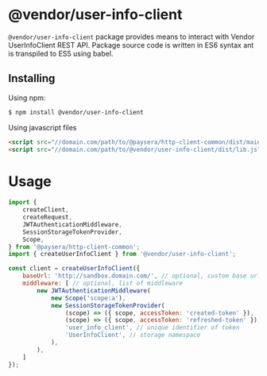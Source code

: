 # @vendor/user-info-client

`@vendor/user-info-client` package provides means to interact with Vendor UserInfoClient REST API.
Package source code is written in ES6 syntax ant is transpiled to ES5 using babel.

## Installing
Using npm:
```bash
$ npm install @vendor/user-info-client
```

Using javascript files
```html
<script src="//domain.com/path/to/@paysera/http-client-common/dist/main.js"></script>
<script src="//domain.com/path/to/@vendor/user-info-client/dist/lib.js"></script>
```

# Usage
```js
import {
    createClient,
    createRequest,
    JWTAuthenticationMiddleware,
    SessionStorageTokenProvider,
    Scope,
} from '@paysera/http-client-common';
import { createUserInfoClient } from '@vendor/user-info-client';

const client = createUserInfoClient({
    baseUrl: 'http://sandbox.domain.com/', // optional, custom base url
    middleware: [ // optional, list of middleware
        new JWTAuthenticationMiddleware(
            new Scope('scope:a'),
            new SessionStorageTokenProvider(
                (scope) => ({ scope, accessToken: 'created-token' }),
                (scope) => ({ scope, accessToken: 'refreshed-token' }),
                'user_info_client', // unique identifier of token
                'UserInfoClient', // storage namespace
            ),
        ),
    ]
});
```
